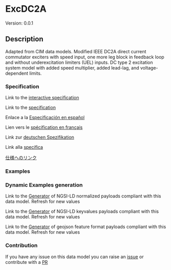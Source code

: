 # ExcDC2A
Version: 0.0.1

## Description 

Adapted from CIM data models. Modified IEEE DC2A direct current commutator exciters with speed input, one more leg block in feedback loop and without underexcitation limiters (UEL) inputs.  DC type 2 excitation system model with added speed multiplier, added lead-lag, and voltage-dependent limits.
### Specification

Link to the [interactive specification](https://swagger.lab.fiware.org/?url=https://smart-data-models.github.io/dataModel.EnergyCIM/ExcDC2A/swagger.yaml)

Link to the [specification](https://github.com/smart-data-models/dataModel.EnergyCIM/blob/master/ExcDC2A/doc/spec.md)

Enlace a la [Especificación en español](https://github.com/smart-data-models/dataModel.EnergyCIM/blob/master/ExcDC2A/doc/spec_ES.md)

Lien vers le [spécification en français](https://github.com/smart-data-models/dataModel.EnergyCIM/blob/master/ExcDC2A/doc/spec_FR.md)

Link zur [deutschen Spezifikation](https://github.com/smart-data-models/dataModel.EnergyCIM/blob/master/ExcDC2A/doc/spec_DE.md)

Link alla [specifica](https://github.com/smart-data-models/dataModel.EnergyCIM/blob/master/ExcDC2A/doc/spec_IT.md)

[仕様へのリンク](https://github.com/smart-data-models/dataModel.EnergyCIM/blob/master/ExcDC2A/doc/spec_JA.md)
### Examples
### Dynamic Examples generation

Link to the [Generator](https://smartdatamodels.org/extra/ngsi-ld_generator.php?schemaUrl=https://raw.githubusercontent.com/smart-data-models/dataModel.EnergyCIM/master/ExcDC2A/schema.json&email=info@smartdatamodels.org) of NGSI-LD normalized payloads compliant with this data model. Refresh for new values

Link to the [Generator](https://smartdatamodels.org/extra/ngsi-ld_generator_keyvalues.php?schemaUrl=https://raw.githubusercontent.com/smart-data-models/dataModel.EnergyCIM/master/ExcDC2A/schema.json&email=info@smartdatamodels.org) of NGSI-LD keyvalues payloads compliant with this data model. Refresh for new values

Link to the [Generator](https://smartdatamodels.org/extra/geojson_features_generator.php?schemaUrl=https://raw.githubusercontent.com/smart-data-models/dataModel.EnergyCIM/master/ExcDC2A/schema.json&email=info@smartdatamodels.org) of geojson feature format payloads compliant with this data model. Refresh for new values
### Contribution

 If you have any issue on this data model you can raise an [issue](https://github.com/smart-data-models/dataModel.EnergyCIM/issues)  or contribute with a [PR](https://github.com/smart-data-models/dataModel.EnergyCIM/pulls)